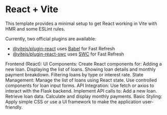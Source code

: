 # React + Vite

This template provides a minimal setup to get React working in Vite with HMR and some ESLint rules.

Currently, two official plugins are available:

- [@vitejs/plugin-react](https://github.com/vitejs/vite-plugin-react/blob/main/packages/plugin-react/README.md) uses [Babel](https://babeljs.io/) for Fast Refresh
- [@vitejs/plugin-react-swc](https://github.com/vitejs/vite-plugin-react-swc) uses [SWC](https://swc.rs/) for Fast Refresh




Frontend (React):
UI Components:
Create React components for:
Adding a new loan.
Displaying the list of loans.
Showing loan details and monthly payment breakdown.
Filtering loans by type or interest rate.
State Management:
Manage the list of loans using React state.
Use controlled components for loan input forms.
API Integration:
Use fetch or axios to interact with the Flask backend.
Implement API calls to:
Add a new loan.
Retrieve loan data.
Calculate and display monthly payments.
Basic Styling:
Apply simple CSS or use a UI framework to make the application user-friendly.
